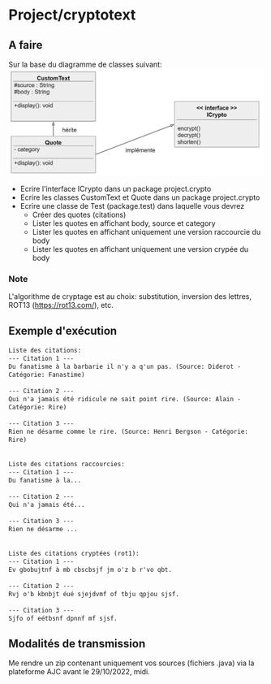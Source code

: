 # Project/cryptotext

## A faire
Sur la base du diagramme de classes suivant:
![Diagramme](diagram.png)  

- Ecrire l'interface ICrypto dans un package project.crypto
- Ecrire les classes CustomText et Quote dans un package project.crypto
- Ecrire une classe de Test (package.test) dans laquelle vous devrez
    - Créer des quotes (citations)
    - Lister les quotes en affichant body, source et category
    - Lister les quotes en affichant uniquement une version raccourcie du body
    - Lister les quotes en affichant uniquement une version crypée du body

### Note
L'algorithme de cryptage est au choix: substitution, inversion des lettres, ROT13 (https://rot13.com/), etc.  

## Exemple d'exécution
```
Liste des citations:
--- Citation 1 ---
Du fanatisme à la barbarie il n'y a q'un pas. (Source: Diderot - Catégorie: Fanastime)

--- Citation 2 ---
Qui n'a jamais été ridicule ne sait point rire. (Source: Alain - Catégorie: Rire)

--- Citation 3 ---
Rien ne désarme comme le rire. (Source: Henri Bergson - Catégorie: Rire)


Liste des citations raccourcies:
--- Citation 1 ---
Du fanatisme à la...

--- Citation 2 ---
Qui n'a jamais été...

--- Citation 3 ---
Rien ne désarme ...


Liste des citations cryptées (rot1):
--- Citation 1 ---
Ev gbobujtnf à mb cbscbsjf jm o'z b r'vo qbt.

--- Citation 2 ---
Rvj o'b kbnbjt éué sjejdvmf of tbju qpjou sjsf.

--- Citation 3 ---
Sjfo of eétbsnf dpnnf mf sjsf.
```

## Modalités de transmission
Me rendre un zip contenant uniquement vos sources (fichiers .java) via la plateforme AJC
avant le 29/10/2022, midi.
